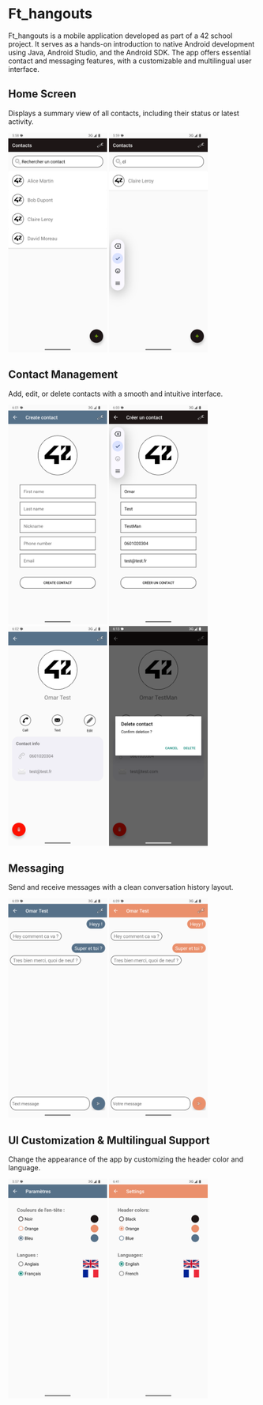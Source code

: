 # Ft_hangouts
Ft_hangouts is a mobile application developed as part of a 42 school project.
It serves as a hands-on introduction to native Android development using Java, Android Studio, and the Android SDK. 
The app offers essential contact and messaging features, with a customizable and multilingual user interface.

## Home Screen

Displays a summary view of all contacts, including their status or latest activity.

<img src="./screenshots/Home.png" alt="Home" width="200px"/> <img src="./screenshots/home_search.png" alt="Home search" width="200px"/>

## Contact Management

Add, edit, or delete contacts with a smooth and intuitive interface.

<img src="./screenshots/create_contact_empty.png" alt="Add contact" width="200px"/> <img src="./screenshots/create_contact.png" alt="contact creation" width="200px"/> <img src="./screenshots/contact_info.png" alt="contact creation" width="200px"/> <img src="./screenshots/deletion.png" alt="contact deletion" width="200px"/>

## Messaging

Send and receive messages with a clean conversation history layout.

<img src="./screenshots/conversation.png" alt="conversation" width="200px"/> <img src="./screenshots/conversation_2.png" alt="conversation" width="200px"/>

## UI Customization & Multilingual Support

Change the appearance of the app by customizing the header color and language.

<img src="./screenshots/settings.png" alt="conversation" width="200px"/> <img src="./screenshots/settings_2.png" alt="conversation" width="200px"/>
